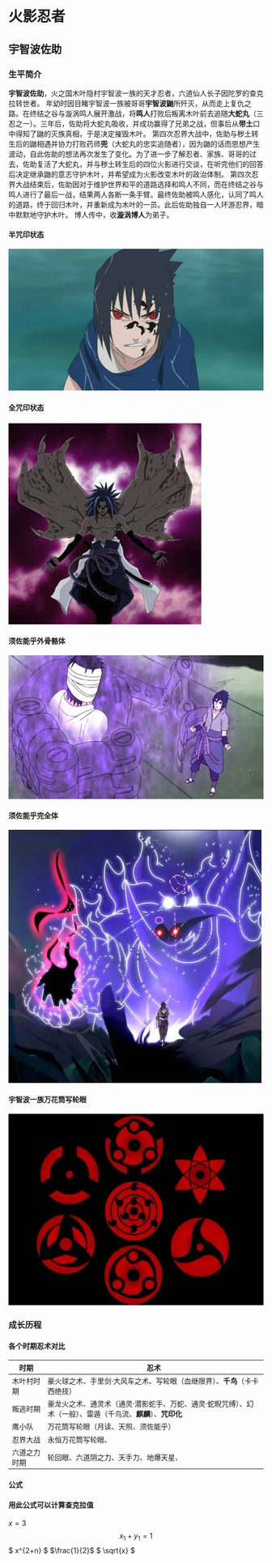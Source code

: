 # 火影忍者
## 宇智波佐助
### 生平简介
**宇智波佐助**，火之国木叶隐村宇智波一族的天才忍者，六道仙人长子因陀罗的查克拉转世者。
年幼时因目睹宇智波一族被哥哥**宇智波鼬**所歼灭，从而走上复仇之路。在终结之谷与漩涡鸣人展开激战，将**鸣人**打败后叛离木叶前去追随**大蛇丸**（三忍之一）。三年后，佐助将大蛇丸吸收，并成功赢得了兄弟之战，但事后从**带土**口中得知了鼬的灭族真相，于是决定摧毁木叶。
第四次忍界大战中，佐助与秽土转生后的鼬相遇并协力打败药师**兜**（大蛇丸的忠实追随者），因为鼬的话而思想产生波动，自此佐助的想法再次发生了变化。为了进一步了解忍者、家族、哥哥的过去，佐助复活了大蛇丸，并与秽土转生后的四位火影进行交谈，在听完他们的回答后决定继承鼬的意志守护木叶，并希望成为火影改变木叶的政治体制。
第四次忍界大战结束后，佐助因对于维护世界和平的道路选择和鸣人不同，而在终结之谷与鸣人进行了最后一战，结果两人各断一条手臂。最终佐助被鸣人感化，认同了鸣人的道路，终于回归木叶，并重新成为木叶的一员。此后佐助独自一人环游忍界，暗中默默地守护木叶。
博人传中，收**漩涡博人**为弟子。
#### 半咒印状态
![宇智波佐助](\宇智波佐助\半咒印.jpg)
#### 全咒印状态
![宇智波佐助](.\宇智波佐助\全咒印模式.jpg)
#### 须佐能乎外骨骼体
![宇智波佐助](.\宇智波佐助\须佐能乎外骨骼体.png)
#### 须佐能乎完全体
![宇智波佐助](.\宇智波佐助\须佐能乎完全体.png)
#### 宇智波一族万花筒写轮眼
![宇智波佐助](.\宇智波佐助\写轮眼.png)

### 成长历程
#### 各个时期忍术对比
|时期|忍术|
| - | -| 
|木叶村时期|豪火球之术、手里剑·大风车之术、写轮眼（血继限界）、**千鸟**（卡卡西绝技）|
|叛逃时期|豪龙火之术、通灵术（通灵·潜影蛇手、万蛇、通灵·蛇睨咒缚）、幻术（一般）、雷遁（千鸟流、**麒麟**）、**咒印化**|
|鹰小队|万花筒写轮眼（月读、天照、须佐能乎）|
|忍界大战|永恒万花筒写轮眼、|
|六道之力时期|轮回眼、六道阴之力、天手力、地爆天星、|

#### 公式
#### 用此公式可以计算查克拉值

$x=3$
$$ x_1+y_1=1 $$
$ x^{2+n} $
$\frac{1}{2}$
$ \sqrt{x} $





